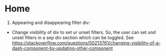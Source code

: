 # Home
1) Appearing and disappearing filter div:
- Change visibility of div to set ur unset filters. So, the user can set und unset filters in a sep div section which can be toggled. See https://stackoverflow.com/questions/50213761/changing-visibility-of-a-dash-component-by-updating-other-component